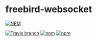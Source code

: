 # freebird-websocket

[![NPM](https://nodei.co/npm/freebird-websocket.png?downloads=true)](https://nodei.co/npm/freebird-websocket/)  

[![Travis branch](https://travis-ci.org/freebirdjs/freebird-websocket.svg?branch=master)](https://travis-ci.org/freebirdjs/freebird-websocket)
[![npm](https://img.shields.io/npm/v/freebird-websocket.svg?maxAge=2592000)](https://www.npmjs.com/package/freebird-websocket)
[![npm](https://img.shields.io/npm/l/freebird-websocket.svg?maxAge=2592000)](https://www.npmjs.com/package/freebird-websocket)
